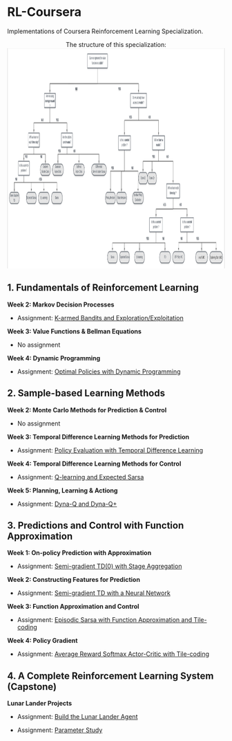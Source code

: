 # RL-Coursera
Implementations of Coursera Reinforcement Learning Specialization.

<center>The structure of this specialization:</center>
<img src="mind_map.jpg" alt="drawing"/, width = 1418px, height = 509px>



## 1. Fundamentals of Reinforcement Learning

**Week 2: Markov Decision Processes**

* Assignment: [K-armed Bandits and Exploration/Exploitation](C1-Fundamentals/k-armed-bandit)

**Week 3: Value Functions & Bellman Equations**

* No assignment

**Week 4: Dynamic Programming**

* Assignment: [Optimal Policies with Dynamic Programming](C1-Fundamentals/Dynamic-Programming)


## 2. Sample-based Learning Methods

**Week 2: Monte Carlo Methods for Prediction & Control**

* No assignment

**Week 3: Temporal Difference Learning Methods for Prediction**

* Assignment: [Policy Evaluation with Temporal Difference Learning](C2-Sample_based/TD-prediction)

**Week 4: Temporal Difference Learning Methods for Control**

* Assignment: [Q-learning and Expected Sarsa](C2-Sample_based/Sarsa_Qlearning)

**Week 5: Planning, Learning & Actiong**

* Assignment: [Dyna-Q and Dyna-Q+](C2-Sample_based/Dyna_Q&Dyna_Q+)


## 3. Predictions and Control with Function Approximation
**Week 1: On-policy Prediction with Approximation**

* Assignment: [Semi-gradient TD(0) with Stage Aggregation](C3-Function_Approximation/Semi_Gradient_TD)

**Week 2: Constructing Features for Prediction**

* Assignment: [Semi-gradient TD with a Neural Network](C3-Function_Approximation/Feature_Construction)

**Week 3: Function Approximation and Control**

* Assignment: [Episodic Sarsa with Function Approximation and Tile-coding](C3-Function_Approximation/Control_With_Function_Approximation)

**Week 4: Policy Gradient**

* Assignment: [Average Reward Softmax Actor-Critic with Tile-coding](C3-Function_Approximation/Policy_Gradient)


## 4. A Complete Reinforcement Learning System (Capstone)

**Lunar Lander Projects**

* Assignment: [Build the Lunar Lander Agent](C4-LunarLander_Proj/LunarLander_Agent)

* Assignment: [Parameter Study](C4-LunarLander_Proj/Parameter_Study)



